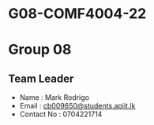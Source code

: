 # G08-COMF4004-22

# Group 08

## Team Leader
- Name : Mark Rodrigo
- Email : cb009650@students.apiit.lk
- Contact No : 0704221714
